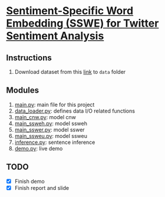 # [Sentiment-Specific Word Embedding (SSWE) for Twitter Sentiment Analysis](https://www.aclweb.org/anthology/P14-1146/)

## Instructions
1. Download dataset from this [link](https://www.kaggle.com/kazanova/sentiment140) to `data` folder

## Modules
1. [main.py](main.py): main file for this project
2. [data_loader.py](./dudu_utils/data_loader.py): defines data I/O related functions
3. [main_cnw.py](main_cnw.py): model cnw
4. [main_ssweh.py](main_ssweh.py): model ssweh
5. [main_sswer.py](main_sswer.py): model sswer
6. [main_ssweu.py](main_ssweu.py): model ssweu
7. [inference.py](inference.py): sentence inference
8. [demo.py](demo.py): live demo


## TODO
- [x] Finish demo
- [X] Finish report and slide
